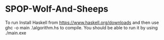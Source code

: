 # SPOP-Wolf-And-Sheeps

To run Install Haskell from https://www.haskell.org/downloads and then use ghc -o main .\algorithm.hs to compile. You should be able to run it by using ./main.exe